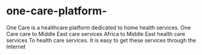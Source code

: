 # one-care-platform-
One Care is a healthcare platform dedicated to home health services.  One Care care to Middle East care services Africa to Middle East health care services To health care services.  It is easy to get these services through the Internet
